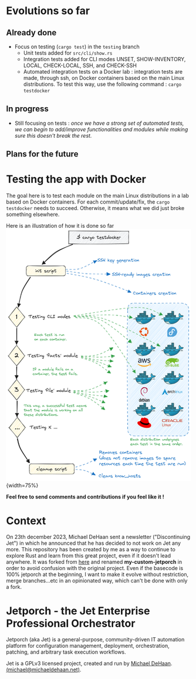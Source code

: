 # Evolutions so far
## Already done
* Focus on testing (`cargo test`) in the `testing` branch
    - Unit tests added for `src/cli/show.rs`
    - Integration tests added for CLI modes UNSET, SHOW-INVENTORY, LOCAL, CHECK-LOCAL, SSH, and CHECK-SSH
    - Automated integration tests on a Docker lab : integration tests are made, through ssh, on Docker containers based on the main Linux distributions. To test this way, use the following command : `cargo testdocker`

## In progress
* Still focusing on tests : *once we have a strong set of automated tests, we can begin to add/improve functionalities and modules while making sure this doesn't break the rest.*


## Plans for the future

# Testing the app with Docker

The goal here is to test each module on the main Linux distributions in a lab based on Docker containers. For each commit/update/fix, the `cargo testdocker` needs to succeed. Otherwise, it means what we did just broke something elsewhere.

Here is an illustration of how it is done so far
![Testing with Docker](/tests/test-illustration.png){width=75%}

**Feel free to send comments and contributions if you feel like it !**

# Context

On 23th december 2023, Michael DeHaan sent a newsletter ("Discontinuing Jet") in which he announced that he has decided to not work on Jet any more. This repository has been created by me as a way to continue to explore Rust and learn from this great project, even if it doesn't lead anywhere. It was forked from [here](https://github.com/jetporch/jetporch) and renamed **my-custom-jetporch** in order to avoid confusion with the original project. Even if the basecode is 100% jetporch at the beginning, I want to make it evolve without restriction, merge branches...etc in an opinionated way, which can't be done with only a fork.

# Jetporch - the Jet Enterprise Professional Orchestrator

Jetporch (aka Jet) is a general-purpose, community-driven IT automation platform for configuration management, 
deployment, orchestration, patching, and arbitrary task execution workflows. 

Jet is a GPLv3 licensed project, created and run by [Michael DeHaan](https://home.laserllama.net). [(<michael@michaeldehaan.net>)](mailto:michael@michaeldehaan.net).

